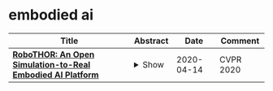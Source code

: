 # embodied ai

| **Title** | **Abstract** | **Date** | **Comment** |
| --- | --- | --- | --- |
| **[RoboTHOR: An Open Simulation-to-Real Embodied AI Platform](http://arxiv.org/abs/2004.06799v1)** | <details><summary>Show</summary><p>Visual recognition ecosystems (e.g. ImageNet, Pascal, COCO) have undeniably played a prevailing role in the evolution of modern computer vision. We argue that interactive and embodied visual AI has reached a stage of development similar to visual recognition prior to the advent of these ecosystems. Recently, various synthetic environments have been introduced to facilitate research in embodied AI. Notwithstanding this progress, the crucial question of how well models trained in simulation generalize to reality has remained largely unanswered. The creation of a comparable ecosystem for simulation-to-real embodied AI presents many challenges: (1) the inherently interactive nature of the problem, (2) the need for tight alignments between real and simulated worlds, (3) the difficulty of replicating physical conditions for repeatable experiments, (4) and the associated cost. In this paper, we introduce RoboTHOR to democratize research in interactive and embodied visual AI. RoboTHOR offers a framework of simulated environments paired with physical counterparts to systematically explore and overcome the challenges of simulation-to-real transfer, and a platform where researchers across the globe can remotely test their embodied models in the physical world. As a first benchmark, our experiments show there exists a significant gap between the performance of models trained in simulation when they are tested in both simulations and their carefully constructed physical analogs. We hope that RoboTHOR will spur the next stage of evolution in embodied computer vision. RoboTHOR can be accessed at the following link: https://ai2thor.allenai.org/robothor</p></details> | 2020-04-14 | CVPR 2020 |